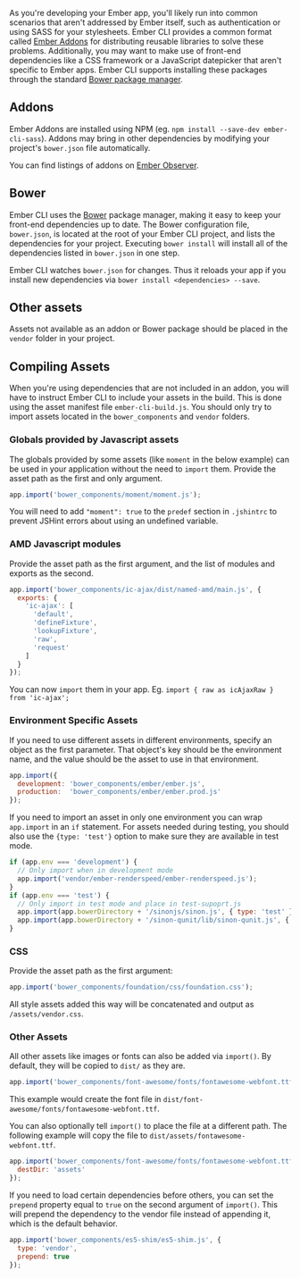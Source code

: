 As you're developing your Ember app, you'll likely run into common scenarios that aren't addressed by Ember itself, such as authentication or using SASS for your stylesheets. Ember CLI provides a common format called [Ember Addons](#toc_addons) for distributing reusable libraries to solve these problems. Additionally, you may want to make use of front-end dependencies like a CSS framework or a JavaScript datepicker that aren't specific to Ember apps. Ember CLI supports installing these packages through the standard [Bower package manager](#toc_bower).

## Addons

Ember Addons are installed using NPM (eg. `npm install --save-dev ember-cli-sass`). Addons
may bring in other dependencies by modifying your project's `bower.json` file
automatically.

You can find listings of addons on [Ember Observer](http://emberobserver.com).

## Bower

Ember CLI uses the [Bower](http://bower.io) package manager, making it easy
to keep your front-end dependencies up to date. The Bower configuration file, `bower.json`, is located at the root of your Ember
CLI project, and lists the dependencies for your project. Executing `bower install`
will install all of the dependencies listed in `bower.json` in one step.

Ember CLI watches `bower.json` for changes. Thus it reloads your app if you
install new dependencies via `bower install <dependencies> --save`.

## Other assets

Assets not available as an addon or Bower package should be placed in the `vendor` folder in your project.

## Compiling Assets

When you're using dependencies that are not included in an addon, you will
have to instruct Ember CLI to include your assets in the build. This is done using
the asset manifest file `ember-cli-build.js`. You should only try to import assets
located in the `bower_components` and `vendor` folders.

### Globals provided by Javascript assets

The globals provided by some assets (like `moment` in the below example) can be
used in your application without the need to `import` them.  Provide the asset
path as the first and only argument.

```javascript {data-filename=ember-cli-build.js}
app.import('bower_components/moment/moment.js');
```

You will need to add `"moment": true` to the `predef` section in `.jshintrc` to
prevent JSHint errors about using an undefined variable.

### AMD Javascript modules

Provide the asset path as the first argument, and the list of modules and exports as the second.

```javascript {data-filename=ember-cli-build.js}
app.import('bower_components/ic-ajax/dist/named-amd/main.js', {
  exports: {
    'ic-ajax': [
      'default',
      'defineFixture',
      'lookupFixture',
      'raw',
      'request'
    ]
  }
});
```

You can now `import` them in your app. Eg. `import { raw as icAjaxRaw } from 'ic-ajax';`

### Environment Specific Assets

If you need to use different assets in different environments, specify an object as the first parameter. That object's key should be the environment name, and the value should be the asset to use in that environment.

```javascript {data-filename=ember-cli-build.js}
app.import({
  development: 'bower_components/ember/ember.js',
  production:  'bower_components/ember/ember.prod.js'
});
```

If you need to import an asset in only one environment you can wrap `app.import` in an `if` statement.
For assets needed during testing, you should also use the `{type: 'test'}` option to make sure they
are available in test mode.

```javascript {data-filename=ember-cli-build.js}
if (app.env === 'development') {
  // Only import when in development mode
  app.import('vendor/ember-renderspeed/ember-renderspeed.js');
}
if (app.env === 'test') {
  // Only import in test mode and place in test-supoprt.js
  app.import(app.bowerDirectory + '/sinonjs/sinon.js', { type: 'test' });
  app.import(app.bowerDirectory + '/sinon-qunit/lib/sinon-qunit.js', { type: 'test' });
}
```

### CSS

Provide the asset path as the first argument:

```javascript {data-filename=ember-cli-build.js}
app.import('bower_components/foundation/css/foundation.css');
```

All style assets added this way will be concatenated and output as `/assets/vendor.css`.

### Other Assets

All other assets like images or fonts can also be added via `import()`. By default, they
will be copied to `dist/` as they are.

```javascript {data-filename=ember-cli-build.js}
app.import('bower_components/font-awesome/fonts/fontawesome-webfont.ttf');
```

This example would create the font file in `dist/font-awesome/fonts/fontawesome-webfont.ttf`.

You can also optionally tell `import()` to place the file at a different path.
The following example will copy the file to `dist/assets/fontawesome-webfont.ttf`.

```javascript {data-filename=ember-cli-build.js}
app.import('bower_components/font-awesome/fonts/fontawesome-webfont.ttf', {
  destDir: 'assets'
});
```

If you need to load certain dependencies before others, you can set the `prepend` property equal to `true` on the second argument of `import()`. This will prepend the dependency to the vendor file instead of appending it, which is the default behavior.

```javascript {data-filename=ember-cli-build.js}
app.import('bower_components/es5-shim/es5-shim.js', {
  type: 'vendor',
  prepend: true
});
```

<!-- eof - needed for pages that end in a code block  -->
